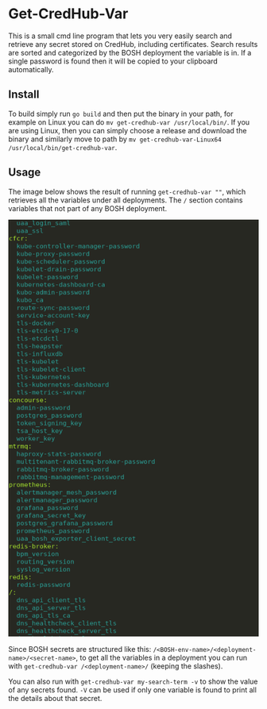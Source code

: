 # Get-CredHub-Var

This is a small cmd line program that lets you very easily search and retrieve any secret stored on CredHub, including certificates.
Search results are sorted and categorized by the BOSH deployment the variable is in. If a single password is found then it will be copied to your clipboard automatically.

## Install

To build simply run `go build` and then put the binary in your path, for example on Linux you can do `mv get-credhub-var /usr/local/bin/`. If you are using Linux, then
you can simply choose a release and download the binary and similarly move to path by `mv get-credhub-var-Linux64 /usr/local/bin/get-credhub-var`.

## Usage

The image below shows the result of running `get-credhub-var ""`, which retrieves all the variables under all deployments.
The `/` section contains variables that not part of any BOSH deployment.

![Example results](imgs/example.png)

Since BOSH secrets are structured like this: `/<BOSH-env-name>/<deployment-name>/<secret-name>`, to get all the variables in a deployment you can run with
`get-credhub-var /<deployment-name>/` (keeping the slashes). 

You can also run with `get-credhub-var my-search-term -v` to show the value of any secrets found. `-V` can be used if only one variable is found to print all the details 
about that secret.